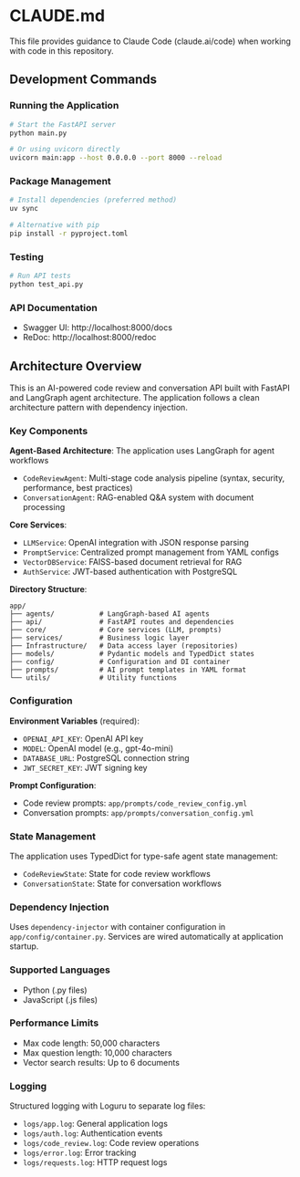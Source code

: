 # CLAUDE.md

This file provides guidance to Claude Code (claude.ai/code) when working with code in this repository.

## Development Commands

### Running the Application
```bash
# Start the FastAPI server
python main.py

# Or using uvicorn directly
uvicorn main:app --host 0.0.0.0 --port 8000 --reload
```

### Package Management
```bash
# Install dependencies (preferred method)
uv sync

# Alternative with pip
pip install -r pyproject.toml
```

### Testing
```bash
# Run API tests
python test_api.py
```

### API Documentation
- Swagger UI: http://localhost:8000/docs
- ReDoc: http://localhost:8000/redoc

## Architecture Overview

This is an AI-powered code review and conversation API built with FastAPI and LangGraph agent architecture. The application follows a clean architecture pattern with dependency injection.

### Key Components

**Agent-Based Architecture**: The application uses LangGraph for agent workflows
- `CodeReviewAgent`: Multi-stage code analysis pipeline (syntax, security, performance, best practices)
- `ConversationAgent`: RAG-enabled Q&A system with document processing

**Core Services**:
- `LLMService`: OpenAI integration with JSON response parsing
- `PromptService`: Centralized prompt management from YAML configs
- `VectorDBService`: FAISS-based document retrieval for RAG
- `AuthService`: JWT-based authentication with PostgreSQL

**Directory Structure**:
```
app/
├── agents/           # LangGraph-based AI agents
├── api/              # FastAPI routes and dependencies  
├── core/             # Core services (LLM, prompts)
├── services/         # Business logic layer
├── Infrastructure/   # Data access layer (repositories)
├── models/           # Pydantic models and TypedDict states
├── config/           # Configuration and DI container
├── prompts/          # AI prompt templates in YAML format
└── utils/            # Utility functions
```

### Configuration

**Environment Variables** (required):
- `OPENAI_API_KEY`: OpenAI API key
- `MODEL`: OpenAI model (e.g., gpt-4o-mini)
- `DATABASE_URL`: PostgreSQL connection string
- `JWT_SECRET_KEY`: JWT signing key

**Prompt Configuration**:
- Code review prompts: `app/prompts/code_review_config.yml`
- Conversation prompts: `app/prompts/conversation_config.yml`

### State Management

The application uses TypedDict for type-safe agent state management:
- `CodeReviewState`: State for code review workflows
- `ConversationState`: State for conversation workflows

### Dependency Injection

Uses `dependency-injector` with container configuration in `app/config/container.py`. Services are wired automatically at application startup.

### Supported Languages
- Python (.py files)
- JavaScript (.js files)

### Performance Limits
- Max code length: 50,000 characters
- Max question length: 10,000 characters
- Vector search results: Up to 6 documents

### Logging

Structured logging with Loguru to separate log files:
- `logs/app.log`: General application logs
- `logs/auth.log`: Authentication events
- `logs/code_review.log`: Code review operations
- `logs/error.log`: Error tracking
- `logs/requests.log`: HTTP request logs